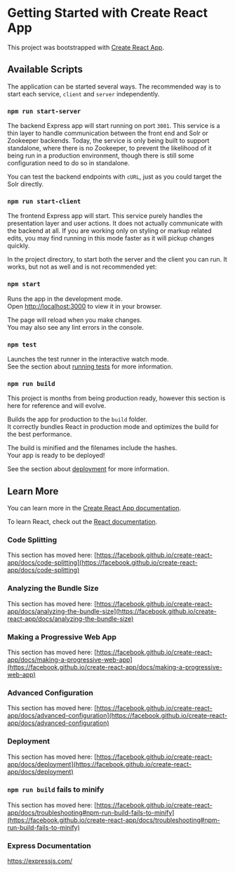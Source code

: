 
# Getting Started with Create React App

This project was bootstrapped with [Create React App](https://github.com/facebook/create-react-app).

## Available Scripts

The application can be started several ways. The recommended way is to start each service, `client` and `server` independently.

### `npm run start-server`

The backend Express app will start running on port `3001`. This service is a thin layer to handle communication between the front end and Solr or Zookeeper backends. Today, the service is only being built to support standalone, where there is no Zookeeper, to prevent the likelihood of it being run in a production environment, though there is still some configuration need to do so in standalone.

You can test the backend endpoints with `cURL`, just as you could target the Solr directly. 

### `npm run start-client`

The frontend Express app will start. This service purely handles the presentation layer and user actions. It does not actually communicate with the backend at all. If you are working only on styling or markup related edits, you may find running in this mode faster as it will pickup changes quickly. 

In the project directory, to start both the server and the client you can run. It works, but not as well and is not recommended yet:

### `npm start`

Runs the app in the development mode.\
Open [http://localhost:3000](http://localhost:3000) to view it in your browser.

The page will reload when you make changes.\
You may also see any lint errors in the console.

### `npm test`

Launches the test runner in the interactive watch mode.\
See the section about [running tests](https://facebook.github.io/create-react-app/docs/running-tests) for more information.

### `npm run build`

This project is months from being production ready, however this section is here for reference and will evolve. 

Builds the app for production to the `build` folder.\
It correctly bundles React in production mode and optimizes the build for the best performance. 

The build is minified and the filenames include the hashes.\
Your app is ready to be deployed!

See the section about [deployment](https://facebook.github.io/create-react-app/docs/deployment) for more information.

## Learn More

You can learn more in the [Create React App documentation](https://facebook.github.io/create-react-app/docs/getting-started).

To learn React, check out the [React documentation](https://reactjs.org/).

### Code Splitting

This section has moved here: [https://facebook.github.io/create-react-app/docs/code-splitting](https://facebook.github.io/create-react-app/docs/code-splitting)

### Analyzing the Bundle Size

This section has moved here: [https://facebook.github.io/create-react-app/docs/analyzing-the-bundle-size](https://facebook.github.io/create-react-app/docs/analyzing-the-bundle-size)

### Making a Progressive Web App

This section has moved here: [https://facebook.github.io/create-react-app/docs/making-a-progressive-web-app](https://facebook.github.io/create-react-app/docs/making-a-progressive-web-app)

### Advanced Configuration

This section has moved here: [https://facebook.github.io/create-react-app/docs/advanced-configuration](https://facebook.github.io/create-react-app/docs/advanced-configuration)

### Deployment

This section has moved here: [https://facebook.github.io/create-react-app/docs/deployment](https://facebook.github.io/create-react-app/docs/deployment)

### `npm run build` fails to minify

This section has moved here: [https://facebook.github.io/create-react-app/docs/troubleshooting#npm-run-build-fails-to-minify](https://facebook.github.io/create-react-app/docs/troubleshooting#npm-run-build-fails-to-minify)

### Express Documentation

https://expressjs.com/
